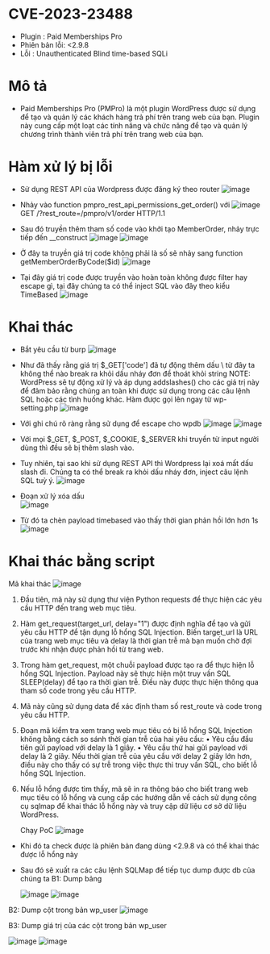 # CVE-2023-23488

- Plugin : Paid Memberships Pro
- Phiên bản lỗi: <2.9.8
- Lỗi : Unauthenticated Blind time-based SQLi

# Mô tả

- Paid Memberships Pro (PMPro) là một plugin WordPress được sử dụng để tạo và quản lý các khách hàng trả phí trên trang web của bạn. Plugin này cung cấp một loạt các tính năng và chức năng để tạo và quản lý chương trình thành viên trả phí trên trang web của bạn.

# Hàm xử lý bị lỗi

- Sử dụng REST API của Wordpress được đăng ký theo router
  ![image](https://github.com/Manh130902/wordpress/assets/93723285/4522663e-ff2a-41c5-9c7a-06761f156a18)

- Nhảy vào function pmpro_rest_api_permissions_get_order() với
  ![image](https://github.com/Manh130902/wordpress/assets/93723285/457b73bf-52d2-4b90-9fdb-9cdf0c76cb1f)
  GET /?rest_route=/pmpro/v1/order HTTP/1.1
- Sau đó truyền thêm tham số code vào khởi tạo MemberOrder, nhảy trực tiếp đến \_\_construct
  ![image](https://github.com/Manh130902/wordpress/assets/93723285/18f13f03-a757-46a3-9de5-979107bc6e0f)
  ![image](https://github.com/Manh130902/wordpress/assets/93723285/d12a9718-2346-4c2a-b391-d16b26a3f6cc)

- Ở đây ta truyền giá trị code không phải là số sẽ nhảy sang function getMemberOrderByCode($id)
  ![image](https://github.com/Manh130902/wordpress/assets/93723285/e7b56092-2c06-4f85-8eba-3c71e946b920)

- Tại đây giá trị code được truyền vào hoàn toàn không được filter hay escape gì, tại đây chúng ta có thể inject SQL vào đây theo kiểu TimeBased
  ![image](https://github.com/Manh130902/wordpress/assets/93723285/60c38791-7d15-4a51-8948-7d815903ef8c)


# Khai thác

- Bắt yêu cầu từ burp
  ![image](https://github.com/Manh130902/wordpress/assets/93723285/a46699da-8870-4def-959f-e617a5a8c099)

- Như đã thấy rằng giá trị $\_GET['code'] đã tự động thêm dấu \ từ đây ta không thể nào break ra khỏi dấu nháy đơn để thoát khỏi string
  NOTE: WordPress sẽ tự động xử lý và áp dụng addslashes() cho các giá trị này để đảm bảo rằng chúng an toàn khi được sử dụng trong các câu lệnh SQL hoặc các tình huống khác. Hàm được gọi lên ngay từ wp-setting.php
  ![image](https://github.com/Manh130902/wordpress/assets/93723285/9c483566-24bb-44e8-81bf-7104b16f05b1)

- Với ghi chú rõ ràng rằng sử dụng để escape cho wpdb
  ![image](https://github.com/Manh130902/wordpress/assets/93723285/b3dfe0f4-3c00-431b-b365-0aae37b51a8d)
  ![image](https://github.com/Manh130902/wordpress/assets/93723285/2d0dc794-af2e-4149-bf1a-ce6b1f09843f)

- Với mọi $\_GET, $\_POST, $\_COOKIE, $\_SERVER khi truyền từ input người dùng thì đều sẽ bị thêm slash vào.
- Tuy nhiên, tại sao khi sử dụng REST API thì Wordpress lại xoá mất dấu slash đi. Chúng ta có thể break ra khỏi dấu nháy đơn, inject câu lệnh SQL tuỳ ý.
  ![image](https://github.com/Manh130902/wordpress/assets/93723285/ebaedfea-d519-484b-acfc-500cbfc127c2)

- Đoạn xử lý xóa dấu \
  ![image](https://github.com/Manh130902/wordpress/assets/93723285/a3667353-f8b7-4829-8add-ab5242a349dc)

- Từ đó ta chèn payload timebased vào thấy thời gian phản hồi lớn hơn 1s
  ![image](https://github.com/Manh130902/wordpress/assets/93723285/25a551ac-5875-4b76-8e7b-7b5c62b96d3a)

# Khai thác bằng script

Mã khai thác
  ![image](https://github.com/Manh130902/wordpress/assets/93723285/1eec599e-5636-4946-8eb0-face147d2118)

1. Đầu tiên, mã này sử dụng thư viện Python requests để thực hiện các yêu cầu HTTP đến trang web mục tiêu.
2. Hàm get_request(target_url, delay="1") được định nghĩa để tạo và gửi yêu cầu HTTP để tận dụng lỗ hổng SQL Injection. Biến target_url là URL của trang web mục tiêu và delay là thời gian trễ mà bạn muốn chờ đợi trước khi nhận được phản hồi từ trang web.
3. Trong hàm get_request, một chuỗi payload được tạo ra để thực hiện lỗ hổng SQL Injection. Payload này sẽ thực hiện một truy vấn SQL SLEEP(delay) để tạo ra thời gian trễ. Điều này được thực hiện thông qua tham số code trong yêu cầu HTTP.
4. Mã này cũng sử dụng data để xác định tham số rest_route và code trong yêu cầu HTTP.
5. Đoạn mã kiểm tra xem trang web mục tiêu có bị lỗ hổng SQL Injection không bằng cách so sánh thời gian trễ của hai yêu cầu:
   • Yêu cầu đầu tiên gửi payload với delay là 1 giây.
   • Yêu cầu thứ hai gửi payload với delay là 2 giây. Nếu thời gian trễ của yêu cầu với delay 2 giây lớn hơn, điều này cho thấy có sự trễ trong việc thực thi truy vấn SQL, cho biết lỗ hổng SQL Injection.
6. Nếu lỗ hổng được tìm thấy, mã sẽ in ra thông báo cho biết trang web mục tiêu có lỗ hổng và cung cấp các hướng dẫn về cách sử dụng công cụ sqlmap để khai thác lỗ hổng này và truy cập dữ liệu cơ sở dữ liệu WordPress.

   Chạy PoC
   ![image](https://github.com/Manh130902/wordpress/assets/93723285/87567d95-cb84-40b2-907d-74b4ed69fde7)

- Khi đó ta check được là phiên bản đang dùng <2.9.8 và có thể khai thác được lỗ hổng này
- Sau đó sẽ xuất ra các câu lệnh SQLMap để tiếp tục dump được db của chúng ta
  B1: Dump bảng
  
  ![image](https://github.com/Manh130902/wordpress/assets/93723285/a09d0dab-415e-4452-a792-421ba340d3f7)
  ![image](https://github.com/Manh130902/wordpress/assets/93723285/c2db2f9e-ac78-4cc1-a1c3-8718018adac2)

B2: Dump cột trong bản wp_user
  ![image](https://github.com/Manh130902/wordpress/assets/93723285/6e365348-a838-487c-9987-1f5870d5a572)

B3: Dump giá trị của các cột trong bản wp_user

  ![image](https://github.com/Manh130902/wordpress/assets/93723285/f4d19656-6234-46a4-a960-e21b4fbc710c)
  ![image](https://github.com/Manh130902/wordpress/assets/93723285/50630fe1-c200-4624-830d-4b350736ea39)

